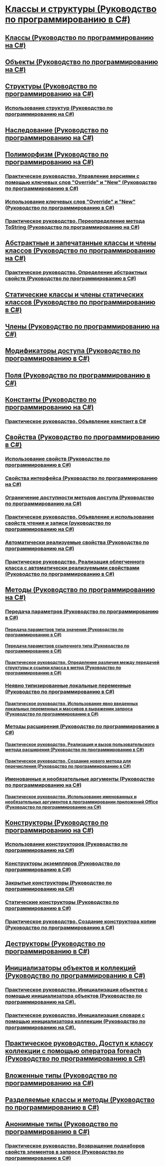 # [Классы и структуры (Руководство по программированию в C#)](index.md)
## [Классы (Руководство по программированию на C#)](classes.md)
## [Объекты (Руководство по программированию на C#)](objects.md)
## [Структуры (Руководство по программированию на C#)](structs.md)
### [Использование структур (Руководство по программированию на C#)](using-structs.md)
## [Наследование (Руководство по программированию на C#)](inheritance.md)
## [Полиморфизм (Руководство по программированию на C#)](polymorphism.md)
### [Практическое руководство. Управление версиями с помощью ключевых слов "Override" и "New" (Руководство по программированию в C#)](versioning-with-the-override-and-new-keywords.md)
### [Использование ключевых слов "Override" и "New" (Руководство по программированию в C#)](knowing-when-to-use-override-and-new-keywords.md)
### [Практическое руководство. Переопределение метода ToString (Руководство по программированию на C#)](how-to-override-the-tostring-method.md)
## [Абстрактные и запечатанные классы и члены классов (Руководство по программированию на C#)](abstract-and-sealed-classes-and-class-members.md)
### [Практическое руководство. Определение абстрактных свойств (Руководство по программированию в C#)](how-to-define-abstract-properties.md)
## [Статические классы и члены статических классов (Руководство по программированию в C#)](static-classes-and-static-class-members.md)
## [Члены (Руководство по программированию на C#)](members.md)
## [Модификаторы доступа (Руководство по программированию в C#)](access-modifiers.md)
## [Поля (Руководство по программированию в C#)](fields.md)
## [Константы (Руководство по программированию на C#)](constants.md)
### [Практическое руководство. Объявление констант в C#](how-to-define-constants.md)
## [Свойства (Руководство по программированию в C#)](properties.md)
### [Использование свойств (Руководство по программированию в C#)](using-properties.md)
### [Свойства интерфейса (Руководство по программированию на C#)](interface-properties.md)
### [Ограничение доступности методов доступа (Руководство по программированию на C#)](restricting-accessor-accessibility.md)
### [Практическое руководство. Объявление и использование свойств чтения и записи (руководство по программированию на C#)](how-to-declare-and-use-read-write-properties.md)
### [Автоматически реализуемые свойства (Руководство по программированию на C#)](auto-implemented-properties.md)
### [Практическое руководство. Реализация облегченного класса с автоматически реализуемыми свойствами (Руководство по программированию в C#)](how-to-implement-a-lightweight-class-with-auto-implemented-properties.md)
## [Методы (Руководство по программированию на C#)](methods.md)
### [Передача параметров (Руководство по программированию в C#)](passing-parameters.md)
#### [Передача параметров типа значения (Руководство по программированию в C#)](passing-value-type-parameters.md)
#### [Передача параметров ссылочного типа (Руководство по программированию в C#)](passing-reference-type-parameters.md)
#### [Практическое руководство. Определение различия между передачей структуры и ссылки класса в метод (Руководство по программированию в C#)](how-to-know-the-difference-passing-a-struct-and-passing-a-class-to-a-method.md)
### [Неявно типизированные локальные переменные (Руководство по программированию в C#)](implicitly-typed-local-variables.md)
#### [Практическое руководство. Использование явно введенных локальных переменных и массивов в выражении запроса (Руководство по программированию в C#)](how-to-use-implicitly-typed-local-variables-and-arrays-in-a-query-expression.md)
### [Методы расширения (Руководство по программированию в C#)](extension-methods.md)
#### [Практическое руководство. Реализация и вызов пользовательского метода расширения (Руководство по программированию в C#)](how-to-implement-and-call-a-custom-extension-method.md)
#### [Практическое руководство. Создание нового метода для перечисления (Руководство по программированию в C#)](how-to-create-a-new-method-for-an-enumeration.md)
### [Именованные и необязательные аргументы (Руководство по программированию на C#)](named-and-optional-arguments.md)
#### [Практическое руководство. Использование именованных и необязательных аргументов в программировании приложений Office (Руководство по программированию на C#)](how-to-use-named-and-optional-arguments-in-office-programming.md)
## [Конструкторы (Руководство по программированию на C#)](constructors.md)
### [Использование конструкторов (Руководство по программированию на C#)](using-constructors.md)
### [Конструкторы экземпляров (Руководство по программированию в C#)](instance-constructors.md)
### [Закрытые конструкторы (Руководство по программированию на C#)](private-constructors.md)
### [Статические конструкторы (Руководство по программированию в C#)](static-constructors.md)
### [Практическое руководство. Создание конструктора копии (Руководство по программированию в C#)](how-to-write-a-copy-constructor.md)
## [Деструкторы (Руководство по программированию в C#)](destructors.md)
## [Инициализаторы объектов и коллекций (Руководство по программированию в C#)](object-and-collection-initializers.md)
### [Практическое руководство. Инициализация объектов с помощью инициализатора объектов (Руководство по программированию на C#).](how-to-initialize-objects-by-using-an-object-initializer.md)
### [Практическое руководство. Инициализация словаря с помощью инициализатора коллекции (Руководство по программированию на C#).](how-to-initialize-a-dictionary-with-a-collection-initializer.md)
## [Практическое руководство. Доступ к классу коллекции с помощью оператора foreach (Руководство по программированию в C#)](how-to-access-a-collection-class-with-foreach.md)
## [Вложенные типы (Руководство по программированию на C#)](nested-types.md)
## [Разделяемые классы и методы (Руководство по программированию в C#)](partial-classes-and-methods.md)
## [Анонимные типы (Руководство по программированию в C#)](anonymous-types.md)
### [Практическое руководство. Возвращение поднаборов свойств элементов в запросе (Руководство по программированию в C#)](how-to-return-subsets-of-element-properties-in-a-query.md)
